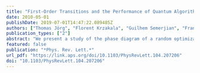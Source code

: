 ```yaml
---
title: "First-Order Transitions and the Performance of Quantum Algorithms in Random Optimization Problems"
date: 2010-05-01
publishDate: 2019-07-01T14:47:22.089485Z
authors: ["Thomas Jörg", "Florent Krzakala", "Guilhem Semerjian", "Francesco Zamponi"]
publication_types: ["2"]
abstract: "We present a study of the phase diagram of a random optimization problem in the presence of quantum fluctuations. Our main result is the characterization of the nature of the phase transition, which we find to be a first-order quantum phase transition. We provide evidence that the gap vanishes exponentially with the system size at the transition. This indicates that the quantum adiabatic algorithm requires a time growing exponentially with system size to find the ground state of this problem."
featured: false
publication: "*Phys. Rev. Lett.*"
url_pdf: "https://link.aps.org/doi/10.1103/PhysRevLett.104.207206"
doi: "10.1103/PhysRevLett.104.207206"
---
```


